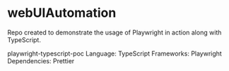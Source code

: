 # webUIAutomation
Repo created to demonstrate the usage of Playwright in action along with TypeScript.

playwright-typescript-poc
 Language: TypeScript
 Frameworks: Playwright
 Dependencies: Prettier
